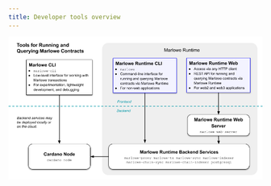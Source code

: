 ```yaml
---
title: Developer tools overview
---
```


![Developer tools ecosystem](../../static/img/Dev-Tools-Ecosystem-bw.png)

